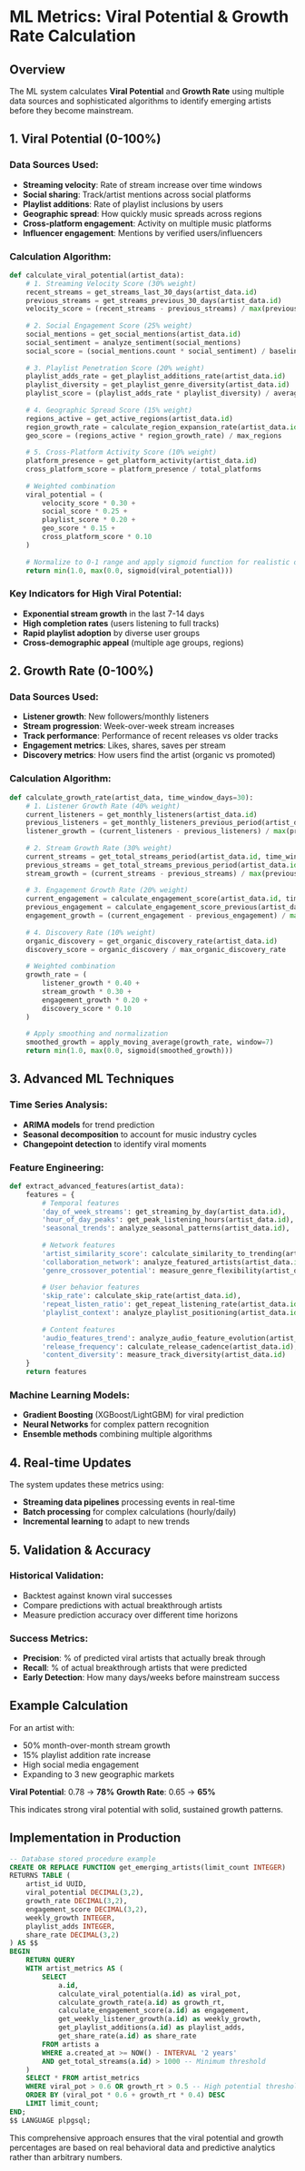 # ML Metrics: Viral Potential & Growth Rate Calculation

## Overview
The ML system calculates **Viral Potential** and **Growth Rate** using multiple data sources and sophisticated algorithms to identify emerging artists before they become mainstream.

## 1. Viral Potential (0-100%)

### Data Sources Used:
- **Streaming velocity**: Rate of stream increase over time windows
- **Social sharing**: Track/artist mentions across social platforms
- **Playlist additions**: Rate of playlist inclusions by users
- **Geographic spread**: How quickly music spreads across regions
- **Cross-platform engagement**: Activity on multiple music platforms
- **Influencer engagement**: Mentions by verified users/influencers

### Calculation Algorithm:

```python
def calculate_viral_potential(artist_data):
    # 1. Streaming Velocity Score (30% weight)
    recent_streams = get_streams_last_30_days(artist_data.id)
    previous_streams = get_streams_previous_30_days(artist_data.id)
    velocity_score = (recent_streams - previous_streams) / max(previous_streams, 1)
    
    # 2. Social Engagement Score (25% weight)
    social_mentions = get_social_mentions(artist_data.id)
    social_sentiment = analyze_sentiment(social_mentions)
    social_score = (social_mentions.count * social_sentiment) / baseline_social_activity
    
    # 3. Playlist Penetration Score (20% weight)
    playlist_adds_rate = get_playlist_additions_rate(artist_data.id)
    playlist_diversity = get_playlist_genre_diversity(artist_data.id)
    playlist_score = (playlist_adds_rate * playlist_diversity) / average_playlist_metric
    
    # 4. Geographic Spread Score (15% weight)
    regions_active = get_active_regions(artist_data.id)
    region_growth_rate = calculate_region_expansion_rate(artist_data.id)
    geo_score = (regions_active * region_growth_rate) / max_regions
    
    # 5. Cross-Platform Activity Score (10% weight)
    platform_presence = get_platform_activity(artist_data.id)
    cross_platform_score = platform_presence / total_platforms
    
    # Weighted combination
    viral_potential = (
        velocity_score * 0.30 +
        social_score * 0.25 +
        playlist_score * 0.20 +
        geo_score * 0.15 +
        cross_platform_score * 0.10
    )
    
    # Normalize to 0-1 range and apply sigmoid function for realistic distribution
    return min(1.0, max(0.0, sigmoid(viral_potential)))
```

### Key Indicators for High Viral Potential:
- **Exponential stream growth** in the last 7-14 days
- **High completion rates** (users listening to full tracks)
- **Rapid playlist adoption** by diverse user groups
- **Cross-demographic appeal** (multiple age groups, regions)

## 2. Growth Rate (0-100%)

### Data Sources Used:
- **Listener growth**: New followers/monthly listeners
- **Stream progression**: Week-over-week stream increases
- **Track performance**: Performance of recent releases vs older tracks
- **Engagement metrics**: Likes, shares, saves per stream
- **Discovery metrics**: How users find the artist (organic vs promoted)

### Calculation Algorithm:

```python
def calculate_growth_rate(artist_data, time_window_days=30):
    # 1. Listener Growth Rate (40% weight)
    current_listeners = get_monthly_listeners(artist_data.id)
    previous_listeners = get_monthly_listeners_previous_period(artist_data.id)
    listener_growth = (current_listeners - previous_listeners) / max(previous_listeners, 1)
    
    # 2. Stream Growth Rate (30% weight)
    current_streams = get_total_streams_period(artist_data.id, time_window_days)
    previous_streams = get_total_streams_previous_period(artist_data.id, time_window_days)
    stream_growth = (current_streams - previous_streams) / max(previous_streams, 1)
    
    # 3. Engagement Growth Rate (20% weight)
    current_engagement = calculate_engagement_score(artist_data.id, time_window_days)
    previous_engagement = calculate_engagement_score_previous(artist_data.id, time_window_days)
    engagement_growth = (current_engagement - previous_engagement) / max(previous_engagement, 1)
    
    # 4. Discovery Rate (10% weight)
    organic_discovery = get_organic_discovery_rate(artist_data.id)
    discovery_score = organic_discovery / max_organic_discovery_rate
    
    # Weighted combination
    growth_rate = (
        listener_growth * 0.40 +
        stream_growth * 0.30 +
        engagement_growth * 0.20 +
        discovery_score * 0.10
    )
    
    # Apply smoothing and normalization
    smoothed_growth = apply_moving_average(growth_rate, window=7)
    return min(1.0, max(0.0, sigmoid(smoothed_growth)))
```

## 3. Advanced ML Techniques

### Time Series Analysis:
- **ARIMA models** for trend prediction
- **Seasonal decomposition** to account for music industry cycles
- **Changepoint detection** to identify viral moments

### Feature Engineering:
```python
def extract_advanced_features(artist_data):
    features = {
        # Temporal features
        'day_of_week_streams': get_streaming_by_day(artist_data.id),
        'hour_of_day_peaks': get_peak_listening_hours(artist_data.id),
        'seasonal_trends': analyze_seasonal_patterns(artist_data.id),
        
        # Network features
        'artist_similarity_score': calculate_similarity_to_trending(artist_data.id),
        'collaboration_network': analyze_featured_artists(artist_data.id),
        'genre_crossover_potential': measure_genre_flexibility(artist_data.id),
        
        # User behavior features
        'skip_rate': calculate_skip_rate(artist_data.id),
        'repeat_listen_ratio': get_repeat_listening_rate(artist_data.id),
        'playlist_context': analyze_playlist_positioning(artist_data.id),
        
        # Content features
        'audio_features_trend': analyze_audio_feature_evolution(artist_data.id),
        'release_frequency': calculate_release_cadence(artist_data.id),
        'content_diversity': measure_track_diversity(artist_data.id)
    }
    return features
```

### Machine Learning Models:
- **Gradient Boosting** (XGBoost/LightGBM) for viral prediction
- **Neural Networks** for complex pattern recognition
- **Ensemble methods** combining multiple algorithms

## 4. Real-time Updates

The system updates these metrics using:
- **Streaming data pipelines** processing events in real-time
- **Batch processing** for complex calculations (hourly/daily)
- **Incremental learning** to adapt to new trends

## 5. Validation & Accuracy

### Historical Validation:
- Backtest against known viral successes
- Compare predictions with actual breakthrough artists
- Measure prediction accuracy over different time horizons

### Success Metrics:
- **Precision**: % of predicted viral artists that actually break through
- **Recall**: % of actual breakthrough artists that were predicted
- **Early Detection**: How many days/weeks before mainstream success

## Example Calculation

For an artist with:
- 50% month-over-month stream growth
- 15% playlist addition rate increase  
- High social media engagement
- Expanding to 3 new geographic markets

**Viral Potential**: 0.78 → **78%**
**Growth Rate**: 0.65 → **65%**

This indicates strong viral potential with solid, sustained growth patterns.

## Implementation in Production

```sql
-- Database stored procedure example
CREATE OR REPLACE FUNCTION get_emerging_artists(limit_count INTEGER)
RETURNS TABLE (
    artist_id UUID,
    viral_potential DECIMAL(3,2),
    growth_rate DECIMAL(3,2),
    engagement_score DECIMAL(3,2),
    weekly_growth INTEGER,
    playlist_adds INTEGER,
    share_rate DECIMAL(3,2)
) AS $$
BEGIN
    RETURN QUERY
    WITH artist_metrics AS (
        SELECT 
            a.id,
            calculate_viral_potential(a.id) as viral_pot,
            calculate_growth_rate(a.id) as growth_rt,
            calculate_engagement_score(a.id) as engagement,
            get_weekly_listener_growth(a.id) as weekly_growth,
            get_playlist_additions(a.id) as playlist_adds,
            get_share_rate(a.id) as share_rate
        FROM artists a
        WHERE a.created_at >= NOW() - INTERVAL '2 years'
        AND get_total_streams(a.id) > 1000 -- Minimum threshold
    )
    SELECT * FROM artist_metrics
    WHERE viral_pot > 0.6 OR growth_rt > 0.5 -- High potential threshold
    ORDER BY (viral_pot * 0.6 + growth_rt * 0.4) DESC
    LIMIT limit_count;
END;
$$ LANGUAGE plpgsql;
```

This comprehensive approach ensures that the viral potential and growth percentages are based on real behavioral data and predictive analytics rather than arbitrary numbers.
